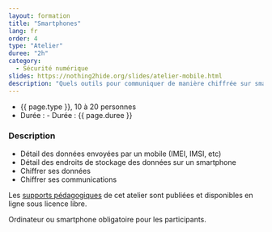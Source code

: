 ```yaml
---
layout: formation
title: "Smartphones"
lang: fr
order: 4
type: "Atelier"
duree: "2h"
category: 
  - Sécurité numérique
slides: https://nothing2hide.org/slides/atelier-mobile.html
description: "Quels outils pour communiquer de manière chiffrée sur smartphone"
---
```


- {{ page.type }}, 10 à 20 personnes
- Durée : - Durée : {{ page.duree }}

### Description

  - Détail des données envoyées par un mobile (IMEI, IMSI, etc)
  - Détail des endroits de stockage des données sur un smartphone
  - Chiffrer ses données
  - Chiffrer ses communications

Les [supports pédagogiques]({{page.slides}}) de cet atelier sont publiées et disponibles en ligne sous licence libre.

Ordinateur ou smartphone obligatoire pour les participants.
